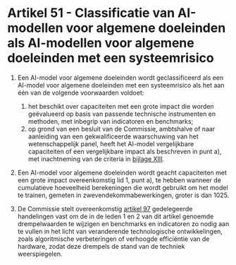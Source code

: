 # Artikel 51 - Classificatie van AI-modellen voor algemene doeleinden als AI-modellen voor algemene doeleinden met een systeemrisico

1. Een AI-model voor algemene doeleinden wordt geclassificeerd als een AI-model voor algemene doeleinden met een systeemrisico als het aan één van de volgende voorwaarden voldoet:

      1. het beschikt over capaciteiten met een grote impact die worden geëvalueerd op basis van passende technische instrumenten en methoden, met inbegrip van indicatoren en benchmarks;
      2. op grond van een besluit van de Commissie, ambtshalve of naar aanleiding van een gekwalificeerde waarschuwing van het wetenschappelijk panel, heeft het AI-model vergelijkbare capaciteiten of een vergelijkbare impact als beschreven in punt a), met inachtneming van de criteria in [bijlage XIII](../../../bijlagen/b13.md).

2. Een AI-model voor algemene doeleinden wordt geacht capaciteiten met een grote impact overeenkomstig lid 1, punt a), te hebben wanneer de cumulatieve hoeveelheid berekeningen die wordt gebruikt om het model te trainen, gemeten in zwevendekommabewerkingen, groter is dan 1025.

3. De Commissie stelt overeenkomstig [artikel 97](../../hoofdstuk-11/a97.md) gedelegeerde handelingen vast om de in de leden 1 en 2 van dit artikel genoemde drempelwaarden te wijzigen en benchmarks en indicatoren zo nodig aan te vullen in het licht van veranderende technologische ontwikkelingen, zoals algoritmische verbeteringen of verhoogde efficiëntie van de hardware, zodat deze drempels de stand van de techniek weerspiegelen.
